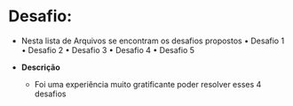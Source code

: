 #	**Desafio:**
  -  Nesta lista de Arquivos se encontram os desafios propostos 
	• Desafio 1
	• Desafio 2
	• Desafio 3
	• Desafio 4
	• Desafio 5

- **Descrição**

  - Foi uma experiência muito gratificante poder resolver esses 4 desafios

